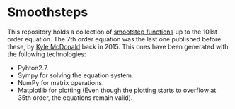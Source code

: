 # Smoothsteps

This repository holds a collection of [smootstep functions](https://en.wikipedia.org/wiki/Smoothstep) up to the 101st order equation. The 7th order equation was the last one published before these, by [Kyle McDonald](https://gist.github.com/kylemcdonald/77f916240756a8cfebef) back in 2015. This ones have been generated with the following technologies:

 * Pyhton2.7.
 * Sympy for solving the equation system.
 * NumPy for matrix operations.
 * Matplotlib for plotting (Even though the plotting starts to overflow at 35th order, the equations remain valid).


